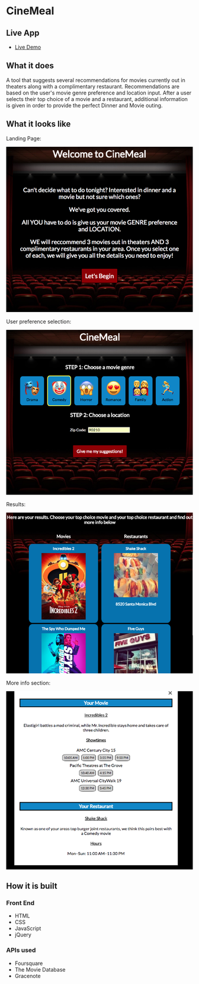# CineMeal

## Live App
- [Live Demo](https://asiede.github.io/CineMeal/)

## What it does
A tool that suggests several recommendations for movies currently out in theaters along with a complimentary restaurant. Recommendations are based on the user's movie genre preference and location input. After a user selects their top choice of a movie and a restaurant, additional information is given in order to provide the perfect Dinner and Movie outing.

## What it looks like
Landing Page:

![Landing Page](screenshots/landing-page.png)

User preference selection:

![Preference selection](screenshots/preference-selection.png)

Results:

![Results](screenshots/results.png)

More info section:

![More Info](screenshots/more-info.png)

## How it is built
### Front End
* HTML
* CSS
* JavaScript
* jQuery
### APIs used
* Foursquare
* The Movie Database
* Gracenote



